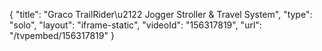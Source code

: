 {
    "title": "Graco  TrailRider\u2122 Jogger Stroller & Travel System",
    "type": "solo",
    "layout": "iframe-static",
    "videoId": "156317819",
    "url": "\/tvpembed\/156317819"
}